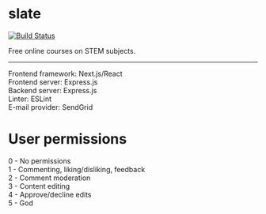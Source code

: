 # slate
[![Build Status](https://travis-ci.com/brandongit2/slate.svg?branch=master)](https://travis-ci.com/brandongit2/slate)

Free online courses on STEM subjects.

---

Frontend framework: Next.js/React  
Frontend server: Express.js  
Backend server: Express.js  
Linter: ESLint  
E-mail provider: SendGrid

# User permissions
0 - No permissions  
1 - Commenting, liking/disliking, feedback  
2 - Comment moderation  
3 - Content editing  
4 - Approve/decline edits  
5 - God

